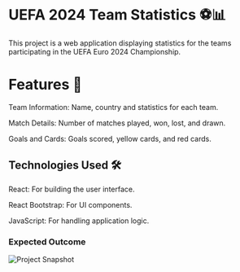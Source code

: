 # UEFA 2024 Team Statistics ⚽️📊

This project is a web application displaying statistics for the teams participating in the UEFA Euro 2024 Championship.

# Features 🎯

Team Information: Name, country and statistics for each team.

Match Details: Number of matches played, won, lost, and drawn.

Goals and Cards: Goals scored, yellow cards, and red cards.

## Technologies Used 🛠️

React: For building the user interface.

React Bootstrap: For UI components.

JavaScript: For handling application logic.

### Expected Outcome

![Project Snapshot](./src/assets/chrome-capture-2024-7-13.gif)